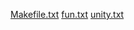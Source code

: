 [Makefile.txt](https://github.com/Nadeemnad/M1_miniproject/files/8179774/Makefile.txt)
[fun.txt](https://github.com/Nadeemnad/M1_miniproject/files/8179812/fun.txt)
[unity.txt](https://github.com/Nadeemnad/M1_miniproject/files/8179823/unity.txt)

